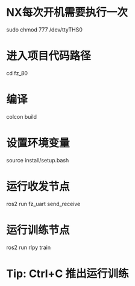 # NX每次开机需要执行一次
sudo chmod 777 /dev/ttyTHS0

# 进入项目代码路径
cd fz_80

# 编译
colcon build

# 设置环境变量
source install/setup.bash

# 运行收发节点
ros2 run fz_uart send_receive

# 运行训练节点
ros2 run rlpy train

# Tip: Ctrl+C 推出运行训练